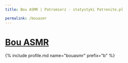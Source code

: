 ```yaml
---
title: Bou ASMR | Patromierz - statystyki Patronite.pl

permalink: /bouasmr
---
```


# [Bou ASMR](https://patronite.pl/bouasmr)

{% include profile.md name="bouasmr" prefix="b" %}
